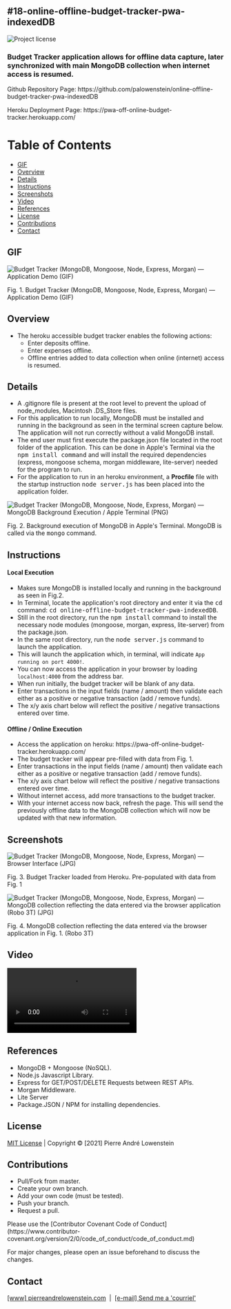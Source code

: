 ## #18-online-offline-budget-tracker-pwa-indexedDB
![Project license](https://img.shields.io/badge/license-MIT,https://choosealicense.com/licenses/mit/-brightgreen)

<h3>Budget Tracker application allows for offline data capture, later synchronized with main MongoDB collection when internet access is resumed.</h3>

<p>Github Repository Page: https://github.com/palowenstein/online-offline-budget-tracker-pwa-indexedDB</p>
<p>Heroku Deployment Page: https://pwa-off-online-budget-tracker.herokuapp.com/</p>

# Table of Contents
  * [GIF](#GIF)
  * [Overview](#Overview)
  * [Details](#Details)
  * [Instructions](#Instructions)
  * [Screenshots](#Screenshots)
  * [Video](#Video)
  * [References](#References)
  * [License](#License)
  * [Contributions](#Contributions)  
  * [Contact](#Contact)

## GIF
![Budget Tracker (MongoDB, Mongoose, Node, Express, Morgan) — Application Demo (GIF)](./demo_assets/18-1-online-offline-budget-tracker-pwa-indexedDB-application-demo.gif "Budget Tracker (MongoDB, Mongoose, Node, Express, Morgan) — Application Demo (GIF)")
<p>Fig. 1. Budget Tracker (MongoDB, Mongoose, Node, Express, Morgan) — Application Demo (GIF)</p>

## Overview
<ul>
<li>The heroku accessible budget tracker enables the following actions:
  <ul>
    <li>Enter deposits offline.</li>
    <li>Enter expenses offline.</li>
    <li>Offline entries added to data collection when online (internet) access is resumed.</li>
  </ul> 
</ul>

## Details
<ul>
<li>A .gitignore file is present at the root level to prevent the upload of node_modules, Macintosh .DS_Store files.</li>
<li>For this application to run locally, MongoDB must be installed and running in the background as seen in the terminal screen capture below. The application will not run correctly without a valid MongoDB install.</li>
<li>The end user must first execute the package.json file located in the root folder of the application. This can be done in Apple's Terminal via the <kbd>npm install command</kbd> and will install the required dependencies (express, mongoose schema, morgan middleware, lite-server) needed for the program to run.</li>
<li>For the application to run in an heroku environment, a <strong>Procfile</strong> file with the startup instruction <kbd>node server.js</kbd> has been placed into the application folder.</li>
</ul>

![Budget Tracker (MongoDB, Mongoose, Node, Express, Morgan) — MongoDB Background Execution / Apple Terminal (PNG)](./demo_assets/18-2-online-offline-budget-tracker-mongoDB-background-execution.png "Budget Tracker (MongoDB, Mongoose, Node, Express, Morgan) — MongoDB Background Execution / Apple Terminal (PNG)")
<p>Fig. 2. Background execution of MongoDB in Apple's Terminal. MongoDB is called via the <kbd>mongo</kbd> command.</p>

## Instructions
<h4>Local Execution</h4>
<ul>
<li>Makes sure MongoDB is installed locally and running in the background as seen in Fig.2.</li>
<li>In Terminal, locate the application's root directory and enter it via the <kbd>cd</kbd> command: <kbd>cd online-offline-budget-tracker-pwa-indexedDB</kbd>.
<li>Still in the root directory, run the <kbd>npm install</kbd> command to install the necessary node modules (mongoose, morgan, express, lite-server) from the package.json.</li>
<li>In the same root directory, run the <kbd>node server.js</kbd> command to launch the application.</li>
<li>This will launch the application which, in terminal, will indicate <code>App running on port 4000!</code>.
<li>You can now access the application in your browser by loading <code>localhost:4000</code> from the address bar.</li>
<li>When run initially, the budget tracker will be blank of any data.</li>
<li>Enter transactions in the input fields (name / amount) then validate each either as a positive or negative transaction (add / remove funds).</li>
<li>The x/y axis chart below will reflect the positive / negative transactions entered over time.</li>
</ul>

<h4>Offline / Online Execution</h4>
<ul>
<li>Access the application on heroku: https://pwa-off-online-budget-tracker.herokuapp.com/</li>
<li>The budget tracker will appear pre-filled with data from Fig. 1.</li>
<li>Enter transactions in the input fields (name / amount) then validate each either as a positive or negative transaction (add / remove funds).</li>
<li>The x/y axis chart below will reflect the positive / negative transactions entered over time.</li>
<li>Without internet access, add more transactions to the budget tracker.</li>
<li>With your internet access now back, refresh the page. This will send the previously offline data to the MongoDB collection which will now be updated with that new information.</li>
</ul>

## Screenshots
![Budget Tracker (MongoDB, Mongoose, Node, Express, Morgan) — Browser Interface (JPG)](./demo_assets/18-3-online-offline-budget-tracker-pwa-indexedDB-browser-interface.jpg "Budget Tracker (MongoDB, Mongoose, Node, Express, Morgan) — Browser Interface (JPG)")
<p>Fig. 3. Budget Tracker loaded from Heroku. Pre-populated with data from Fig. 1</p>

![Budget Tracker (MongoDB, Mongoose, Node, Express, Morgan) — MongoDB collection reflecting the data entered via the browser application (Robo 3T) (JPG)](./demo_assets/18-4-online-offline-budget-tracker-pwa-indexedDB-mongodb-online-collection-robo3t.jpg "Budget Tracker (MongoDB, Mongoose, Node, Express, Morgan) — MongoDB collection reflecting the data entered via the browser application (Robo 3T) (JPG)")
<p>Fig. 4. MongoDB collection reflecting the data entered via the browser application in Fig. 1. (Robo 3T)</p>

## Video
![Budget Tracker (MongoDB, Mongoose, Node, Express, Morgan) — Application Demo (MP4)](./demo_assets/18-1-online-offline-budget-tracker-pwa-indexedDB-application-demo.mp4 "Budget Tracker (MongoDB, Mongoose, Node, Express, Morgan) — Application Demo (MP4)")
<br />

## References
<ul>
	<li>MongoDB + Mongoose (NoSQL).</li>
	<li>Node.js Javascript Library.</li>
	<li>Express for GET/POST/DELETE Requests between REST APIs.</li>
	<li>Morgan Middleware.</li>
  <li>Lite Server</li>
	<li>Package.JSON / NPM for installing dependencies.</li>
</ul>

## License
<p>
<a href="./MITlicense.txt">MIT License</a> | Copyright © [2021] Pierre André Lowenstein
</p>

## Contributions
<ul>
<li>Pull/Fork from master.</li>
<li>Create your own branch.</li>
<li>Add your own code (must be tested).</li>
<li>Push your branch.</li>
<li>Request a pull.</li>
</ul>

<p>Please use the [Contributor Covenant Code of Conduct](https://www.contributor-covenant.org/version/2/0/code_of_conduct/code_of_conduct.md)</p>
<p>For major changes, please open an issue beforehand to discuss the changes.</p>

## Contact
<p>
<a href="https://pierreandrelowenstein.com" title="[www] Pierre Andr&eacute; Lowenstein" target="_blank">[www] pierreandrelowenstein.com</a>
&nbsp;|&nbsp;
<a href="mailto:coder@pierreandrelowenstein.com" title="Courriel / E-Mail">[e-mail] Send me a 'courriel'</a>
</p>